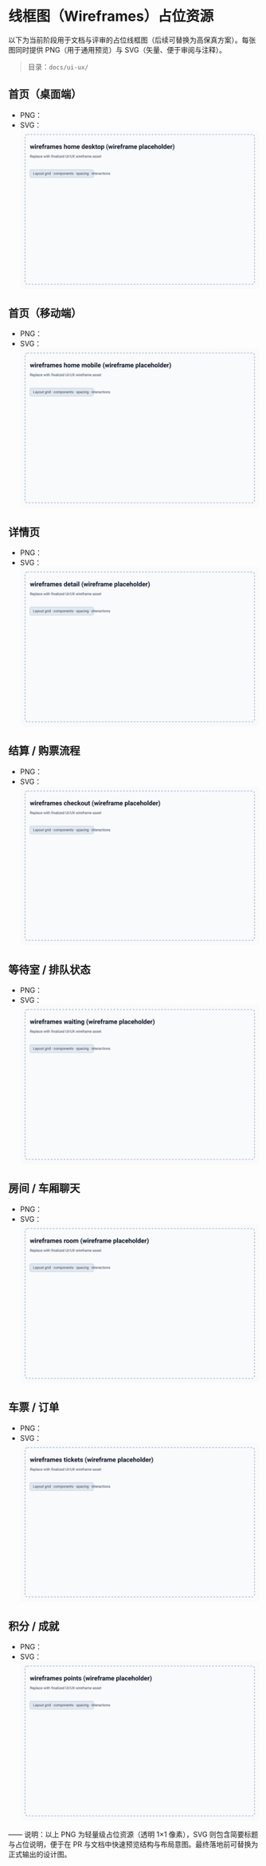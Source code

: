 # 线框图（Wireframes）占位资源

以下为当前阶段用于文档与评审的占位线框图（后续可替换为高保真方案）。每张图同时提供 PNG（用于通用预览）与 SVG（矢量、便于审阅与注释）。

> 目录：`docs/ui-ux/`

## 首页（桌面端）
- PNG：![wireframes-home-desktop](./wireframes-home-desktop.png)
- SVG：![wireframes-home-desktop.svg](./wireframes-home-desktop.svg)

## 首页（移动端）
- PNG：![wireframes-home-mobile](./wireframes-home-mobile.png)
- SVG：![wireframes-home-mobile.svg](./wireframes-home-mobile.svg)

## 详情页
- PNG：![wireframes-detail](./wireframes-detail.png)
- SVG：![wireframes-detail.svg](./wireframes-detail.svg)

## 结算 / 购票流程
- PNG：![wireframes-checkout](./wireframes-checkout.png)
- SVG：![wireframes-checkout.svg](./wireframes-checkout.svg)

## 等待室 / 排队状态
- PNG：![wireframes-waiting](./wireframes-waiting.png)
- SVG：![wireframes-waiting.svg](./wireframes-waiting.svg)

## 房间 / 车厢聊天
- PNG：![wireframes-room](./wireframes-room.png)
- SVG：![wireframes-room.svg](./wireframes-room.svg)

## 车票 / 订单
- PNG：![wireframes-tickets](./wireframes-tickets.png)
- SVG：![wireframes-tickets.svg](./wireframes-tickets.svg)

## 积分 / 成就
- PNG：![wireframes-points](./wireframes-points.png)
- SVG：![wireframes-points.svg](./wireframes-points.svg)

——
说明：以上 PNG 为轻量级占位资源（透明 1×1 像素），SVG 则包含简要标题与占位说明，便于在 PR 与文档中快速预览结构与布局意图。最终落地前可替换为正式输出的设计图。
